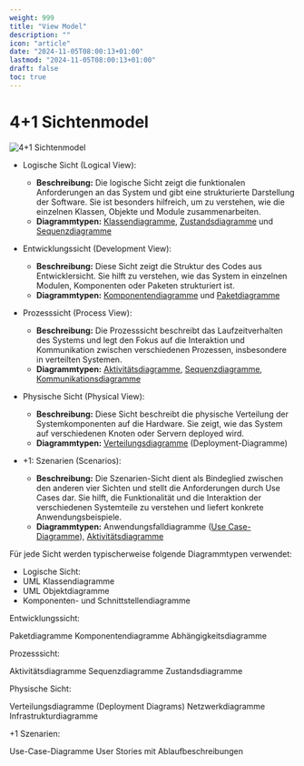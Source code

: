 ```yaml
---
weight: 999
title: "View Model"
description: ""
icon: "article"
date: "2024-11-05T08:00:13+01:00"
lastmod: "2024-11-05T08:00:13+01:00"
draft: false
toc: true
---
```


# 4+1 Sichtenmodel

![4+1 Sichtenmodel](https://upload.wikimedia.org/wikipedia/commons/thumb/3/37/4%2B1_Architectural_View_Model_DE.svg/1920px-4%2B1_Architectural_View_Model_DE.svg.png)

- Logische Sicht (Logical View):
  - **Beschreibung:** Die logische Sicht zeigt die funktionalen Anforderungen an das System und gibt eine strukturierte Darstellung der Software. Sie ist besonders hilfreich, um zu verstehen, wie die einzelnen Klassen, Objekte und Module zusammenarbeiten.
  - **Diagrammtypen:** [Klassendiagramme](https://www.lucidchart.com/pages/de/uml-klassendiagramme), [Zustandsdiagramme](https://de.wikipedia.org/wiki/Zustandsdiagramm_(UML)) und [Sequenzdiagramme](https://www.lucidchart.com/pages/de/uml-sequenzdiagramme)

- Entwicklungssicht (Development View):
  - **Beschreibung:** Diese Sicht zeigt die Struktur des Codes aus Entwicklersicht. Sie hilft zu verstehen, wie das System in einzelnen Modulen, Komponenten oder Paketen strukturiert ist.
  - **Diagrammtypen:** [Komponentendiagramme](https://www.lucidchart.com/pages/de/uml-komponentendiagramm) und [Paketdiagramme](https://www.lucidchart.com/pages/de/uml-paketdiagramm)

- Prozesssicht (Process View):
  - **Beschreibung:** Die Prozesssicht beschreibt das Laufzeitverhalten des Systems und legt den Fokus auf die Interaktion und Kommunikation zwischen verschiedenen Prozessen, insbesondere in verteilten Systemen.
  - **Diagrammtypen:** [Aktivitätsdiagramme](https://www.lucidchart.com/pages/de/uml-aktivitatsdiagramme), [Sequenzdiagramme](https://www.lucidchart.com/pages/de/uml-sequenzdiagramme), [Kommunikationsdiagramme](https://de.wikipedia.org/wiki/Kommunikationsdiagramm_%28UML%29)

- Physische Sicht (Physical View):
  - **Beschreibung:** Diese Sicht beschreibt die physische Verteilung der Systemkomponenten auf die Hardware. Sie zeigt, wie das System auf verschiedenen Knoten oder Servern deployed wird.
  - **Diagrammtypen:** [Verteilungsdiagramme](https://www.lucidchart.com/pages/de/tutorial-fur-verteilungsdiagramme) (Deployment-Diagramme)

- +1: Szenarien (Scenarios):
  - **Beschreibung:** Die Szenarien-Sicht dient als Bindeglied zwischen den anderen vier Sichten und stellt die Anforderungen durch Use Cases dar. Sie hilft, die Funktionalität und die Interaktion der verschiedenen Systemteile zu verstehen und liefert konkrete Anwendungsbeispiele.
  - **Diagrammtypen:** Anwendungsfalldiagramme ([Use Case-Diagramme](https://www.lucidchart.com/pages/de/uml-anwendungsfalldiagramm)), [Aktivitätsdiagramme](https://www.lucidchart.com/pages/de/uml-aktivitatsdiagramme)














Für jede Sicht werden typischerweise folgende Diagrammtypen verwendet:

- Logische Sicht:
- UML Klassendiagramme
- UML Objektdiagramme
- Komponenten- und Schnittstellendiagramme


Entwicklungssicht:


Paketdiagramme
Komponentendiagramme
Abhängigkeitsdiagramme


Prozesssicht:


Aktivitätsdiagramme
Sequenzdiagramme
Zustandsdiagramme


Physische Sicht:


Verteilungsdiagramme (Deployment Diagrams)
Netzwerkdiagramme
Infrastrukturdiagramme

+1 Szenarien:

Use-Case-Diagramme
User Stories mit Ablaufbeschreibungen
